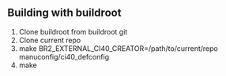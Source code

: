 Building with buildroot
------------------------
1. Clone buildroot from buildroot git
2. Clone current repo
3. make BR2_EXTERNAL_CI40_CREATOR=/path/to/current/repo manuconfig/ci40_defconfig
4. make
